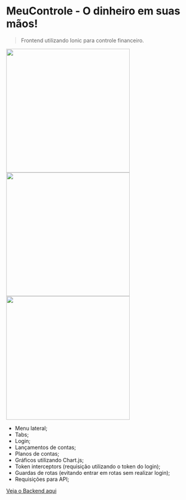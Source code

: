 # MeuControle - O dinheiro em suas mãos!
> Frontend utilizando Ionic para controle financeiro.

<p float="left">
  <img src="https://i.ibb.co/WvJnpvQ/Whats-App-Image-2021-05-15-at-12-15-19.jpg" width="330" />
  <img src="https://i.ibb.co/qNrxRbL/Whats-App-Image-2021-05-15-at-12-20-41.jpg" width="330" /> 
  <img src="https://i.ibb.co/rmZLzsK/Whats-App-Image-2021-05-15-at-12-17-08.jpg" width="330" />
</p>

- Menu lateral;
- Tabs;
- Login;
- Lançamentos de contas;
- Planos de contas;
- Gráficos utilizando Chart.js;
- Token interceptors (requisição utilizando o token do login);
- Guardas de rotas (evitando entrar em rotas sem realizar login);
- Requisições para API;


[Veja o Backend aqui](https://github.com/GustavoRodrigues94/meucontroleApi)
